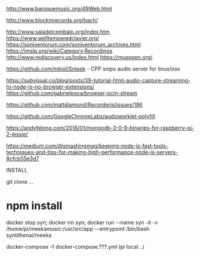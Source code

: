 

http://www.baroquemusic.org/49Web.html

http://www.blockmrecords.org/bach/

http://www.saladelcembalo.org/index.htm
https://www.welltemperedclavier.org/
https://soniventorum.com/soniventorum_archives.html
https://imslp.org/wiki/Category:Recordings
http://www.rediscovery.us/index.html
https://musopen.org/.

https://github.com/mkiol/Snipek - CPP snips audio server for linux/osx


https://subvisual.co/blog/posts/39-tutorial-html-audio-capture-streaming-to-node-js-no-browser-extensions/
https://github.com/gabrielpoca/browser-pcm-stream


https://github.com/mattdiamond/Recorderjs/issues/186


https://github.com/GoogleChromeLabs/audioworklet-polyfill


https://andyfelong.com/2016/01/mongodb-3-0-9-binaries-for-raspberry-pi-2-jessie/


https://medium.com/@smashingmag/keeping-node-js-fast-tools-techniques-and-tips-for-making-high-performance-node-js-servers-8cfcb55e3d7


INSTALL

git clone ...

# npm install
docker stop syn; docker rm syn; docker run --name syn -it -v /home/pi/meekamusic:/usr/src/app  --entrypoint /bin/bash syntithenai/meeka  

docker-compose -f docker-compose.???.yml   (pi local ..)
